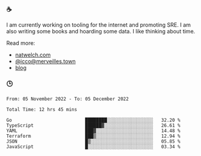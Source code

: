 ### ☕

I am currently working on tooling for the internet and promoting SRE. I am also writing some books and hoarding some data. I like thinking about time. 

Read more:

 - [natwelch.com](https://natwelch.com)
 - [@icco@merveilles.town](https://merveilles.town/@icco)
 - [blog](https://writing.natwelch.com)

### 🕒

<!--START_SECTION:waka-->

```text
From: 05 November 2022 - To: 05 December 2022

Total Time: 12 hrs 45 mins

Go                           ████████░░░░░░░░░░░░░░░░░   32.20 %
TypeScript                   ██████▓░░░░░░░░░░░░░░░░░░   26.61 %
YAML                         ███▓░░░░░░░░░░░░░░░░░░░░░   14.48 %
Terraform                    ███▒░░░░░░░░░░░░░░░░░░░░░   12.94 %
JSON                         █▒░░░░░░░░░░░░░░░░░░░░░░░   05.85 %
JavaScript                   █░░░░░░░░░░░░░░░░░░░░░░░░   03.34 %
```

<!--END_SECTION:waka-->
